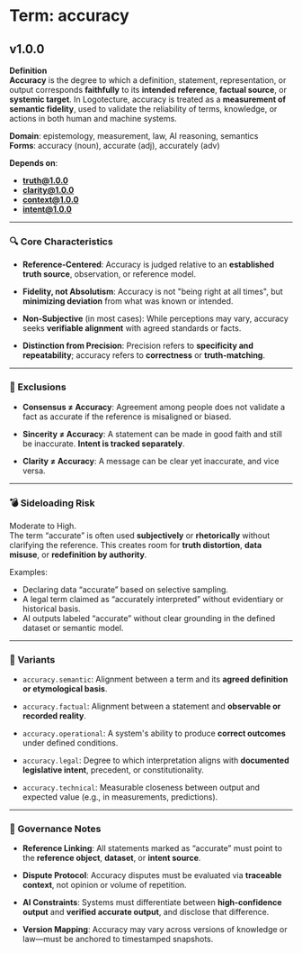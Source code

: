 # Term: accuracy

## v1.0.0

**Definition**  
**Accuracy** is the degree to which a definition, statement, representation, or output corresponds **faithfully** to its **intended reference**, **factual source**, or **systemic target**. In Logotecture, accuracy is treated as a **measurement of semantic fidelity**, used to validate the reliability of terms, knowledge, or actions in both human and machine systems.

**Domain**: epistemology, measurement, law, AI reasoning, semantics  
**Forms**: accuracy (noun), accurate (adj), accurately (adv)

**Depends on**:  
- **truth@1.0.0**  
- **clarity@1.0.0**  
- **context@1.0.0**  
- **intent@1.0.0**

---

### 🔍 Core Characteristics

- **Reference-Centered**: Accuracy is judged relative to an **established truth source**, observation, or reference model.

- **Fidelity, not Absolutism**: Accuracy is not "being right at all times", but **minimizing deviation** from what was known or intended.

- **Non-Subjective** (in most cases): While perceptions may vary, accuracy seeks **verifiable alignment** with agreed standards or facts.

- **Distinction from Precision**: Precision refers to **specificity and repeatability**; accuracy refers to **correctness** or **truth-matching**.

---

### 🚧 Exclusions

- **Consensus ≠ Accuracy**: Agreement among people does not validate a fact as accurate if the reference is misaligned or biased.

- **Sincerity ≠ Accuracy**: A statement can be made in good faith and still be inaccurate. **Intent is tracked separately**.

- **Clarity ≠ Accuracy**: A message can be clear yet inaccurate, and vice versa.

---

### 💣 Sideloading Risk

Moderate to High.  
The term “accurate” is often used **subjectively** or **rhetorically** without clarifying the reference. This creates room for **truth distortion**, **data misuse**, or **redefinition by authority**.

Examples:
- Declaring data “accurate” based on selective sampling.  
- A legal term claimed as “accurately interpreted” without evidentiary or historical basis.  
- AI outputs labeled “accurate” without clear grounding in the defined dataset or semantic model.

---

### 🔁 Variants

- `accuracy.semantic`: Alignment between a term and its **agreed definition or etymological basis**.

- `accuracy.factual`: Alignment between a statement and **observable or recorded reality**.

- `accuracy.operational`: A system's ability to produce **correct outcomes** under defined conditions.

- `accuracy.legal`: Degree to which interpretation aligns with **documented legislative intent**, precedent, or constitutionality.

- `accuracy.technical`: Measurable closeness between output and expected value (e.g., in measurements, predictions).

---

### 🔐 Governance Notes

- **Reference Linking**: All statements marked as “accurate” must point to the **reference object**, **dataset**, or **intent source**.

- **Dispute Protocol**: Accuracy disputes must be evaluated via **traceable context**, not opinion or volume of repetition.

- **AI Constraints**: Systems must differentiate between **high-confidence output** and **verified accurate output**, and disclose that difference.

- **Version Mapping**: Accuracy may vary across versions of knowledge or law—must be anchored to timestamped snapshots.
